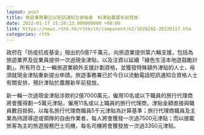 ```yaml
---
layout: post
title: 旅遊事務署已以短訊通知合資格者　料津貼農曆年前發放
date: 2022-01-17 21:20:23.000000000 +08:00
link: https://news.rthk.hk/rthk/ch/component/k2/1629282-20220117.htm
categories: rthk
---
```


政府在「防疫抗疫基金」撥出約5億7千萬元，向旅遊業提供第六輪支援，包括為旅遊業界及從業員提供一次過現金津貼，以及注資以延續「綠色生活本地遊鼓勵計劃」。所有符合上一輪旅遊業額外支援計劃資格，並獲發特殊額外津貼的人士，毋須就現金津貼重新提出申請。旅遊事務署已於今日以流動電話短訊通知合資格人士有關安排，預計津貼於農曆新年前發放。

新一輪一次過現金津貼涉款約2億7000萬元，僱用10名或以下職員的旅行代理商將會獲得劃一5萬元津貼，僱用11名或以上職員的旅行代理商，津貼金額直接與職員數目掛鈎，以每名旅行代理商職員5千元津貼為計算基準；旅行代理商職員及主業為持證導遊或領隊的自由作業者，每人將會獲發一次過7500元津貼；而以接載旅客為主的旅遊服務巴士司機，每名司機將會獲發放一次過3350元津貼。
